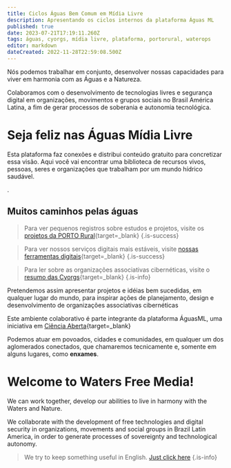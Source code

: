 ```yaml
---
title: Ciclos Águas Bem Comum em Mídia Livre
description: Apresentando os ciclos internos da plataforma Águas ML
published: true
date: 2023-07-21T17:19:11.260Z
tags: águas, cyorgs, mídia livre, plataforma, portorural, waterops
editor: markdown
dateCreated: 2022-11-28T22:59:08.500Z
---
```



Nós podemos trabalhar em conjunto, desenvolver nossas capacidades para viver em harmonia com as Águas e a Natureza.

Colaboramos com o desenvolvimento de tecnologias livres e segurança digital em organizações, movimentos e grupos sociais no Brasil América Latina, a fim de gerar processos de soberania e autonomia tecnológica.


# Seja feliz nas Águas Mídia Livre

Esta plataforma faz conexões e distribui conteúdo gratuito para concretizar essa visão. Aqui você vai encontrar uma biblioteca de recursos vivos, pessoas, seres e organizações que trabalham por um mundo hídrico saudável.

.
## Muitos caminhos pelas águas



> Para ver pequenos registros sobre estudos e projetos, visite os [projetos da PORTO Rural](/porto-rural/caminhos-possiveis){target=_blank}
{.is-success}

> Para ver nossos serviços digitais mais estáveis, visite [nossas ferramentas digitais](/plataforma/digitais){target=_blank}
{.is-success}

> Para ler sobre as organizações associativas cibernéticas, visite o [resumo das Cyorgs](/cyorgs){target=_blank}
{.is-info}



Pretendemos assim apresentar projetos e idéias bem sucedidas, em qualquer lugar do mundo, para inspirar ações de planejamento, design e desenvolvimento de organizações associativas cibernéticas

Este ambiente colaborativo é parte integrante da plataforma ÁguasML, uma iniciativa em [Ciência Aberta](/objetivos){target=_blank}

Podemos atuar em povoados, cidades e comunidades, em qualquer um dos aglomerados conectados, que chamaremos tecnicamente e, somente em alguns lugares, como **enxames**.


# Welcome to Waters Free Media!

We can work together, develop our abilities to live in harmony with the Waters and Nature.

We collaborate with the development of free technologies and digital security in organizations, movements and social groups in Brazil Latin America, in order to generate processes of sovereignty and technological autonomy.

> We try to keep something useful in English. [Just click here](/en/about)
{.is-info}




